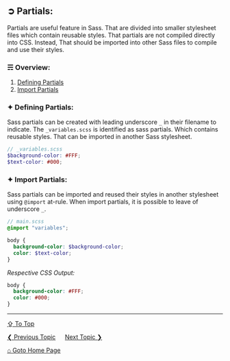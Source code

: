 ## &#10162; Partials:
Partials are useful feature in Sass. That are divided into smaller stylesheet files which contain reusable styles. That partials are not compiled directly into CSS. Instead, That should be imported into other Sass files to compile and use their styles.

### &#9780; Overview:
1. [Defining Partials](#-defining-partials)
2. [Import Partials](#-import-partials)

### &#10022; Defining Partials:
Sass partials can be created with leading underscore `_` in their filename to indicate. The `_variables.scss` is identified as sass partials. Which contains reusable styles. That can be imported in another Sass stylesheet.

```scss
// _variables.scss
$background-color: #FFF;
$text-color: #000;
```

### &#10022; Import Partials:
Sass partials can be imported and reused their styles in another stylesheet using `@import` at-rule. When import partials, it is possible to leave of underscore `_`.

```scss
// main.scss
@import "variables";

body {
  background-color: $background-color;
  color: $text-color;
}
```

*Respective CSS Output:*

```css
body {
  background-color: #FFF;
  color: #000;
}
```

---
[&#8682; To Top](#-partials)

[&#10094; Previous Topic](./nesting.md) &emsp; [Next Topic &#10095;](./strings.md)

[&#8962; Goto Home Page](../README.md)